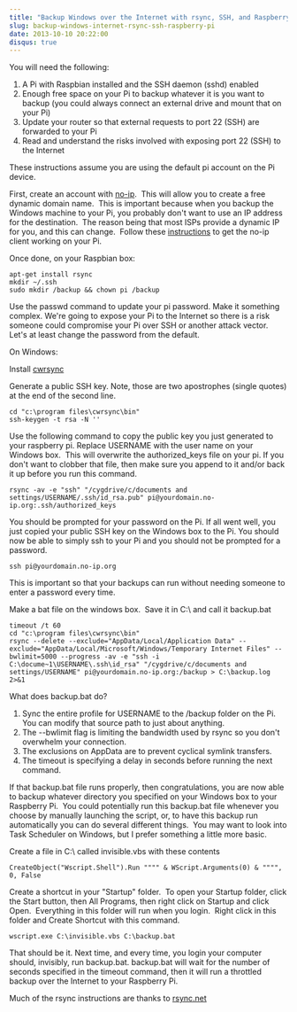 ```yaml
---
title: "Backup Windows over the Internet with rsync, SSH, and Raspberry Pi"
slug: backup-windows-internet-rsync-ssh-raspberry-pi
date: 2013-10-10 20:22:00
disqus: true
---
```


You will need the following:

1. A Pi with Raspbian installed and the SSH daemon (sshd) enabled
1. Enough free space on your Pi to backup whatever it is you want to backup (you could always connect an external drive and mount that on your Pi)
1. Update your router so that external requests to port 22 (SSH) are forwarded to your Pi
1. Read and understand the risks involved with exposing port 22 (SSH) to the Internet

<!-- more -->

These instructions assume you are using the default pi account on the Pi device.

First, create an account with [no-ip](http://www.noip.com/).  This will allow you to create a free dynamic domain name.  This is important because when you backup the Windows machine to your Pi, you probably don't want to use an IP address for the destination.  The reason being that most ISPs provide a dynamic IP for you, and this can change.  Follow these [instructions](http://www.noip.com/support/knowledgebase/installing-the-linux-dynamic-update-client/) to get the no-ip client working on your Pi.

Once done, on your Raspbian box:

```
apt-get install rsync
mkdir ~/.ssh
sudo mkdir /backup && chown pi /backup
```

Use the passwd command to update your pi password. Make it something complex. We're going to expose your Pi to the Internet so there is a risk someone could compromise your Pi over SSH or another attack vector. Let's at least change the password from the default.

On Windows:

Install [cwrsync](http://www.rsync.net/resources/binaries/cwRsync_3.1.0_Installer.zip)

Generate a public SSH key. Note, those are two apostrophes (single quotes) at the end of the second line.

```
cd "c:\program files\cwrsync\bin"
ssh-keygen -t rsa -N ''
```

Use the following command to copy the public key you just generated to your raspberry pi. Replace USERNAME with the user name on your Windows box.  This will overwrite the authorized_keys file on your pi. If you don't want to clobber that file, then make sure you append to it and/or back it up before you run this command.

```
rsync -av -e "ssh" "/cygdrive/c/documents and settings/USERNAME/.ssh/id_rsa.pub" pi@yourdomain.no-ip.org:.ssh/authorized_keys
```

You should be prompted for your password on the Pi. If all went well, you just copied your public SSH key on the Windows box to the Pi. You should now be able to simply ssh to your Pi and you should not be prompted for a password.

```
ssh pi@yourdomain.no-ip.org
```

This is important so that your backups can run without needing someone to enter a password every time.

Make a bat file on the windows box.  Save it in C:\ and call it backup.bat

```
timeout /t 60
cd "c:\program files\cwrsync\bin"
rsync --delete --exclude="AppData/Local/Application Data" --exclude="AppData/Local/Microsoft/Windows/Temporary Internet Files" --bwlimit=5000 --progress -av -e "ssh -i C:\docume~1\USERNAME\.ssh\id_rsa" "/cygdrive/c/documents and settings/USERNAME" pi@yourdomain.no-ip.org:/backup > C:\backup.log 2>&1
```

What does backup.bat do?

1. Sync the entire profile for USERNAME to the /backup folder on the Pi.  You can modify that source path to just about anything.
1. The --bwlimit flag is limiting the bandwidth used by rsync so you don't overwhelm your connection.
1. The exclusions on AppData are to prevent cyclical symlink transfers.
1. The timeout is specifying a delay in seconds before running the next command.

If that backup.bat file runs properly, then congratulations, you are now able to backup whatever directory you specified on your Windows box to your Raspberry Pi.  You could potentially run this backup.bat file whenever you choose by manually launching the script, or, to have this backup run automatically you can do several different things.  You may want to look into Task Scheduler on Windows, but I prefer something a little more basic.

Create a file in C:\ called invisible.vbs with these contents

```
CreateObject("Wscript.Shell").Run """" & WScript.Arguments(0) & """", 0, False
```

Create a shortcut in your "Startup" folder.  To open your Startup folder, click the Start button, then All Programs, then right click on Startup and click Open.  Everything in this folder will run when you login.  Right click in this folder and Create Shortcut with this command.

```
wscript.exe C:\invisible.vbs C:\backup.bat
```

That should be it. Next time, and every time, you login your computer should, invisibly, run backup.bat. backup.bat will wait for the number of seconds specified in the timeout command, then it will run a throttled backup over the Internet to your Raspberry Pi.

Much of the rsync instructions are thanks to [rsync.net](http://www.rsync.net/resources/howto/windows_rsync.html)

